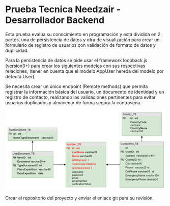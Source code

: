 # Prueba Tecnica Needzair - Desarrollador Backend

Esta prueba evalúa su conocimiento en programación y está dividida en 2 partes, una de persistencia de datos y otra de visualización para crear un formulario de registro de usuarios con validación de formato de datos y duplicidad.

Para la persistencia de datos se pide usar el framework loopback.js (version3+) para crear los siguientes modelos con sus respectivas relaciones, (tener en cuenta que el modelo AppUser hereda del modelo por defecto User).

Se necesita crear un único endpoint (Remote methods) que permita registrar la información básica del usuario, un documento de identidad y un registro de contacto, realizando las validaciones pertinentes para evitar usuarios duplicados y almacenar de forma segura la contrasena.

![1657078611873](image/README/1657078611873.png)

Crear el repositorio del proyecto y enviar el enlace git para su revisión.
